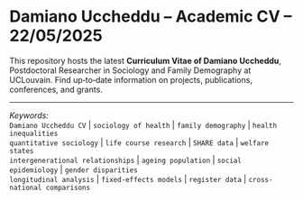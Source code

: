 # Damiano Uccheddu – Academic CV – 22/05/2025

This repository hosts the latest **Curriculum Vitae of Damiano Uccheddu**, Postdoctoral Researcher in Sociology and Family Demography at UCLouvain. 
Find up‑to‑date information on projects, publications, conferences, and grants.

---

*Keywords:*  
`Damiano Uccheddu CV` | `sociology of health` | `family demography` | `health inequalities`  
`quantitative sociology` | `life course research` | `SHARE data` | `welfare states`  
`intergenerational relationships` | `ageing population` | `social epidemiology` | `gender disparities`  
`longitudinal analysis` | `fixed-effects models` | `register data` | `cross-national comparisons`  
